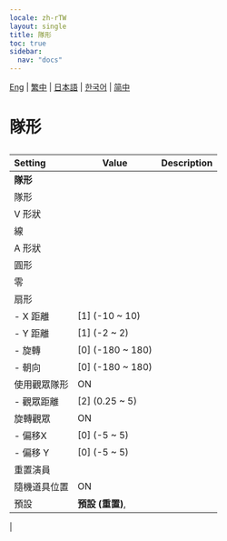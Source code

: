 ```yaml
---
locale: zh-rTW
layout: single
title: 隊形
toc: true
sidebar:
  nav: "docs"
---
```

[Eng](/dancexr/menu/2025.4/actors/formation) | [繁中](/tw/dancexr/menu/2025.4/actors/formation) | [日本語](/jp/dancexr/menu/2025.4/actors/formation) | [한국어](/kr/dancexr/menu/2025.4/actors/formation) | [简中](/zh/dancexr/menu/2025.4/actors/formation)

# 隊形

## 

| Setting | Value | Description |
| :--- | --- | :--- |
|**隊形** | | 
| 隊形 || 
| V 形狀 || 
| 線 || 
| A 形狀 || 
| 圓形 || 
| 零 || 
| 扇形 || 
|- X 距離 | [1] (-10 ~ 10) | 
|- Y 距離 | [1] (-2 ~ 2) | 
|- 旋轉 | [0] (-180 ~ 180) | 
|- 朝向 | [0] (-180 ~ 180) | 
| 使用觀眾隊形 | ON | 
|- 觀眾距離 | [2] (0.25 ~ 5) | 
| 旋轉觀眾 | ON | 
|- 偏移X | [0] (-5 ~ 5) | 
|- 偏移 Y | [0] (-5 ~ 5) | 
| 重置演員 || 
| 隨機道具位置 | ON | 
| 預設 | **預設 (重置)**,  |  |
|
